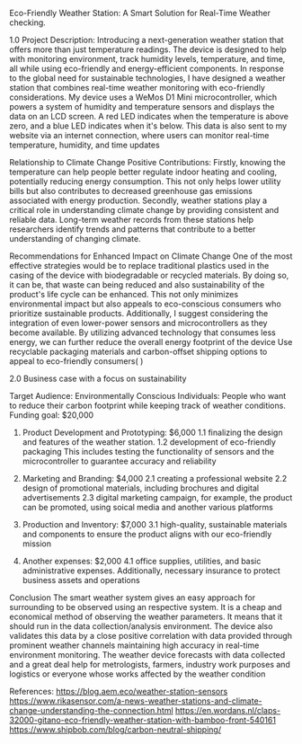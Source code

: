 Eco-Friendly Weather Station: A Smart Solution for Real-Time Weather checking.

1.0
Project Description:
Introducing a next-generation weather station that offers more than just temperature readings. The device is designed to help with monitoring environment, track humidity levels, temperature, and time, all while using eco-friendly and energy-efficient components.
In response to the global need for sustainable technologies, I have designed a weather station that combines real-time weather monitoring with eco-friendly considerations. My device uses a WeMos D1 Mini microcontroller, which powers a system of humidity and temperature sensors and displays the data on an LCD screen. A red LED indicates when the temperature is above zero, and a blue LED indicates when it's below. This data is also sent to my website via an internet connection, where users can monitor real-time temperature, humidity, and time updates

Relationship to Climate Change
Positive Contributions:
Firstly, knowing the temperature can help people better regulate indoor heating and cooling, potentially reducing energy consumption. This not only helps lower utility bills but also contributes to decreased greenhouse gas emissions associated with energy production.
Secondly, weather stations play a critical role in understanding climate change by providing consistent and reliable data. Long-term weather records from these stations help researchers identify trends and patterns that contribute to a better understanding of changing climate.

Recommendations for Enhanced Impact on Climate Change
One of the most effective strategies would be to replace traditional plastics used in the casing of the device with biodegradable or recycled materials. By doing so, it can be, that waste can being reduced and  also sustainability of the product's life cycle can be enhanced. This not only minimizes environmental impact but also appeals to eco-conscious consumers who prioritize sustainable products.
Additionally, I suggest considering the integration of even lower-power sensors and microcontrollers as they become available. By utilizing advanced technology that consumes less energy, we can further reduce the overall energy footprint of the device
Use recyclable packaging materials and carbon-offset shipping options to appeal to eco-friendly consumers( )

2.0
Business case with a focus on sustainability

Target Audience:
Environmentally Conscious Individuals: People who want to reduce their carbon footprint while keeping track of weather conditions.
Funding goal: $20,000
1. Product Development and Prototyping: $6,000
1.1 finalizing the design and features of the weather station.
1.2 development of eco-friendly packaging
This includes testing the functionality of sensors and the microcontroller to guarantee accuracy and reliability

2. Marketing and Branding: $4,000
2.1 creating a professional website
2.2 design of promotional materials, including brochures and digital advertisements
2.3 digital marketing campaign, for example, the product can be promoted, using soical media and another various platforms

3. Production and Inventory: $7,000
3.1 high-quality, sustainable materials and components to ensure the product aligns with our eco-friendly mission

4. Another expenses: $2,000
4.1 office supplies, utilities, and basic administrative expenses. Additionally, necessary insurance to protect business assets and operations


Conclusion The smart weather system gives an easy approach for surrounding to be observed using an respective system. It is a cheap and economical method of observing the weather parameters. It means that it should run in the data collection/analysis environment. The device also validates this data by a close positive correlation with data provided through prominent weather channels maintaining high accuracy in real-time environment monitoring. The weather device forecasts with data collected and a great deal help for metrologists, farmers, industry work purposes and logistics or everyone whose works affected by the weather condition

References:
https://blog.aem.eco/weather-station-sensors
https://www.rikasensor.com/a-news-weather-stations-and-climate-change-understanding-the-connection.html
https://en.wordans.nl/claps-32000-gitano-eco-friendly-weather-station-with-bamboo-front-540161
https://www.shipbob.com/blog/carbon-neutral-shipping/




